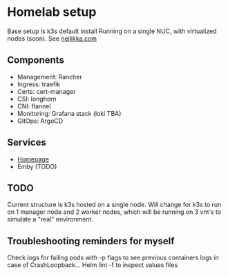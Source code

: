 # Homelab setup
Base setup is k3s default install
Running on a single NUC, with virtualized nodes (soon).
See [nejlikka.com](nejlikka.com)

## Components
 - Management: Rancher
 - Ingress: traefik
 - Certs: cert-manager
 - CSI: longhorn
 - CNI: flannel
 - Monitoring: Grafana stack (loki TBA)
 - GitOps: ArgoCD

## Services
 - [Homepage](https://github.com/pontusc/homepage)
 - Emby (TODO)

## TODO
Current structure is k3s hosted on a single node. Will change for k3s to run on 1 manager node and 2 worker nodes, which will be running on 3 vm's to simulate a "real" environment. 

## Troubleshooting reminders for myself
Check logs for failing pods with -p flags to see previous containers logs in case of CrashLoopback...
Helm lint -f to inspect values files
